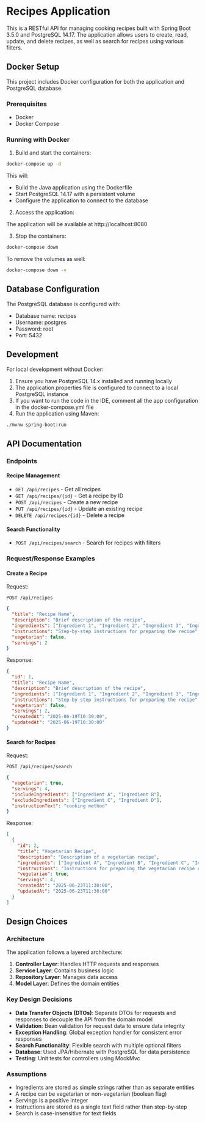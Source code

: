 # Recipes Application

This is a RESTful API for managing cooking recipes built with Spring Boot 3.5.0 and PostgreSQL 14.17. The application allows users to create, read, update, and delete recipes, as well as search for recipes using various filters.

## Docker Setup

This project includes Docker configuration for both the application and PostgreSQL database.

### Prerequisites

- Docker
- Docker Compose

### Running with Docker

1. Build and start the containers:

```bash
docker-compose up -d
```

This will:
- Build the Java application using the Dockerfile
- Start PostgreSQL 14.17 with a persistent volume
- Configure the application to connect to the database

2. Access the application:

The application will be available at http://localhost:8080

3. Stop the containers:

```bash
docker-compose down
```

To remove the volumes as well:

```bash
docker-compose down -v
```

## Database Configuration

The PostgreSQL database is configured with:
- Database name: recipes
- Username: postgres
- Password: root
- Port: 5432

## Development

For local development without Docker:

1. Ensure you have PostgreSQL 14.x installed and running locally
2. The application.properties file is configured to connect to a local PostgreSQL instance
3. If you want to run the code in the IDE, comment all the app configuration in the docker-compose.yml file
4. Run the application using Maven:

```bash
./mvnw spring-boot:run
```

## API Documentation

### Endpoints

#### Recipe Management

- `GET /api/recipes` - Get all recipes
- `GET /api/recipes/{id}` - Get a recipe by ID
- `POST /api/recipes` - Create a new recipe
- `PUT /api/recipes/{id}` - Update an existing recipe
- `DELETE /api/recipes/{id}` - Delete a recipe
#### Search Functionality

- `POST /api/recipes/search` - Search for recipes with filters

### Request/Response Examples

#### Create a Recipe

Request:
```
POST /api/recipes
```
```json
{
  "title": "Recipe Name",
  "description": "Brief description of the recipe",
  "ingredients": ["Ingredient 1", "Ingredient 2", "Ingredient 3", "Ingredient 4"],
  "instructions": "Step-by-step instructions for preparing the recipe",
  "vegetarian": false,
  "servings": 2
}
```

Response:
```json
{
  "id": 1,
  "title": "Recipe Name",
  "description": "Brief description of the recipe",
  "ingredients": ["Ingredient 1", "Ingredient 2", "Ingredient 3", "Ingredient 4"],
  "instructions": "Step-by step instructions for preparing the recipe",
  "vegetarian": false,
  "servings": 2,
  "createdAt": "2025-06-19T10:30:00",
  "updatedAt": "2025-06-19T10:30:00"
}
```

#### Search for Recipes

Request:
```
POST /api/recipes/search
```
```json
{
  "vegetarian": true,
  "servings": 4,
  "includeIngredients": ["Ingredient A", "Ingredient B"],
  "excludeIngredients": ["Ingredient C", "Ingredient D"],
  "instructionText": "cooking method"
}
```

Response:
```json
[
  {
    "id": 2,
    "title": "Vegetarian Recipe",
    "description": "Description of a vegetarian recipe",
    "ingredients": ["Ingredient A", "Ingredient B", "Ingredient C", "Ingredient D"],
    "instructions": "Instructions for preparing the vegetarian recipe using the cooking method",
    "vegetarian": true,
    "servings": 4,
    "createdAt": "2025-06-23T11:30:00",
    "updatedAt": "2025-06-23T11:30:00"
  }
]
```

## Design Choices

### Architecture

The application follows a layered architecture:

1. **Controller Layer**: Handles HTTP requests and responses
2. **Service Layer**: Contains business logic
3. **Repository Layer**: Manages data access
4. **Model Layer**: Defines the domain entities

### Key Design Decisions

- **Data Transfer Objects (DTOs)**: Separate DTOs for requests and responses to decouple the API from the domain model
- **Validation**: Bean validation for request data to ensure data integrity
- **Exception Handling**: Global exception handler for consistent error responses
- **Search Functionality**: Flexible search with multiple optional filters
- **Database**: Used JPA/Hibernate with PostgreSQL for data persistence
- **Testing**: Unit tests for controllers using MockMvc

### Assumptions

- Ingredients are stored as simple strings rather than as separate entities
- A recipe can be vegetarian or non-vegetarian (boolean flag)
- Servings is a positive integer
- Instructions are stored as a single text field rather than step-by-step
- Search is case-insensitive for text fields

